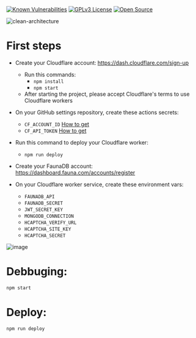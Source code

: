[![Known Vulnerabilities](https://snyk.io/test/github/Shadowz3n/clean-worker-api/badge.svg)](https://snyk.io/test/github/Shadowz3n/clean-worker-api)
[![GPLv3 License](https://img.shields.io/badge/License-GPL%20v3-yellow.svg)](https://opensource.org/licenses/)
[![Open Source](https://badges.frapsoft.com/os/v1/open-source.svg?v=103)](https://opensource.org/)

![clean-architecture](https://user-images.githubusercontent.com/111821642/186151924-57879755-1c4a-40df-ada0-ee1497056b83.jpeg)

# First steps

- Create your Cloudflare account: https://dash.cloudflare.com/sign-up
  - Run this commands: 
    - `npm install`
    - `npm start`
  - After starting the project, please accept Cloudflare's terms to use Cloudflare workers

- On your GitHub settings repository, create these actions secrets:
  - `CF_ACCOUNT_ID` [How to get](https://developers.cloudflare.com/fundamentals/get-started/basic-tasks/find-account-and-zone-ids/)
  - `CF_API_TOKEN` [How to get](https://developers.cloudflare.com/workers/wrangler/cli-wrangler/authentication/#generate-tokens)

- Run this command to deploy your Cloudflare worker:
  - `npm run deploy`

- Create your FaunaDB account: https://dashboard.fauna.com/accounts/register

- On your Cloudflare worker service, create these environment vars:
  - `FAUNADB_API`
  - `FAUNADB_SECRET`
  - `JWT_SECRET_KEY`
  - `MONGODB_CONNECTION`
  - `HCAPTCHA_VERIFY_URL`
  - `HCAPTCHA_SITE_KEY`
  - `HCAPTCHA_SECRET`

![image](https://user-images.githubusercontent.com/3290905/185771227-81577d86-bb2e-4713-a6da-74d826b7c275.png)

# Debbuging:

```bash
npm start
```

# Deploy:

```bash
npm run deploy
```
